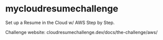 # mycloudresumechallenge

Set up a Resume in the Cloud w/ AWS Step by Step.

Challenge website: cloudresumechallenge.dev/docs/the-challenge/aws/
